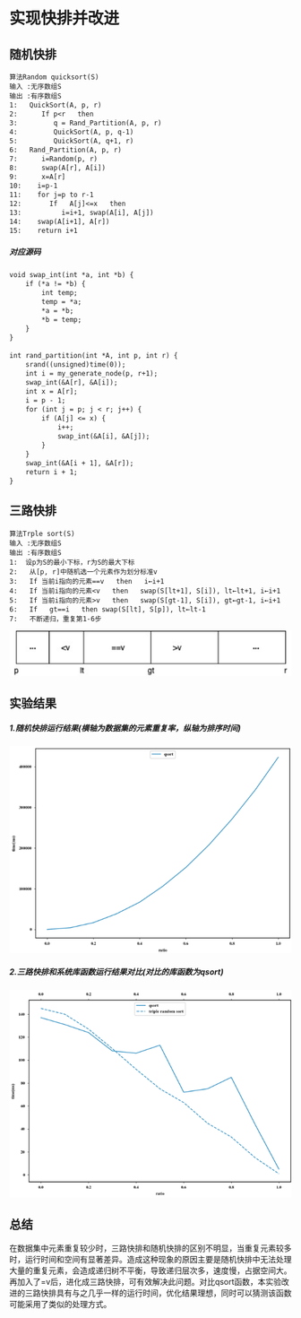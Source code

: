 # 实现快排并改进
## 随机快排
	算法Random quicksort(S)
	输入 :无序数组S
	输出 :有序数组S
	1:   QuickSort(A, p, r)
	2:      If p<r   then
	3:         q = Rand_Partition(A, p, r)
	4:         QuickSort(A, p, q-1)
	5:         QuickSort(A, q+1, r)
	6:   Rand_Partition(A, p, r)
	7:      i=Random(p, r)
	8:      swap(A[r], A[i])
	9:      x=A[r]
	10:    i=p-1
	11:    for j=p to r-1
	12:       If   A[j]<=x   then
	13:          i=i+1, swap(A[i], A[j])
	14:    swap(A[i+1], A[r])
	15:    return i+1
##### 对应源码
	void swap_int(int *a, int *b) {
		if (*a != *b) {
			int temp;
			temp = *a;
			*a = *b;
			*b = temp;
		}	
	}
	
	int rand_partition(int *A, int p, int r) {
		srand((unsigned)time(0));
		int i = my_generate_node(p, r+1);
		swap_int(&A[r], &A[i]);
		int x = A[r];
		i = p - 1;
		for (int j = p; j < r; j++) {
			if (A[j] <= x) {
				i++;
				swap_int(&A[i], &A[j]);
			}
		}
		swap_int(&A[i + 1], &A[r]);
		return i + 1;		
	}
## 三路快排
	算法Trple sort(S)
	输入 :无序数组S
	输出 :有序数组S
	1:  设p为S的最小下标，r为S的最大下标
	2:   从[p, r]中随机选一个元素作为划分标准v
	3:   If 当前i指向的元素==v   then   i←i+1
	4:   If 当前i指向的元素<v   then   swap(S[lt+1], S[i]), lt←lt+1, i←i+1
	5:   If 当前i指向的元素>v   then   swap(S[gt-1], S[i]), gt←gt-1, i←i+1
	6:   If   gt==i   then swap(S[lt], S[p]), lt←lt-1
	7:   不断递归，重复第1-6步
![](https://github.com/HuiyanWen/quicksort/blob/master/pic/%E4%B8%89%E8%B7%AF%E5%BF%AB%E6%8E%92.png)
## 实验结果
##### 1.随机快排运行结果(横轴为数据集的元素重复率，纵轴为排序时间)
![双路快排](https://github.com/HuiyanWen/quicksort/blob/master/pic/%E9%9A%8F%E6%9C%BA%E5%BF%AB%E6%8E%92%E7%BB%93%E6%9E%9C.png)

##### 2.三路快排和系统库函数运行结果对比(对比的库函数为qsort)
![](https://github.com/HuiyanWen/quicksort/blob/master/pic/%E4%B8%89%E8%B7%AF%E5%BF%AB%E6%8E%92%E6%80%A7%E8%83%BD%E5%AF%B9%E6%AF%94.png)

## 总结
在数据集中元素重复较少时，三路快排和随机快排的区别不明显，当重复元素较多时，运行时间和空间有显著差异。造成这种现象的原因主要是随机快排中无法处理大量的重复元素，会造成递归树不平衡，导致递归层次多，速度慢，占据空间大。再加入了=v后，进化成三路快排，可有效解决此问题。对比qsort函数，本实验改进的三路快排具有与之几乎一样的运行时间，优化结果理想，同时可以猜测该函数可能采用了类似的处理方式。
